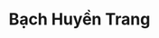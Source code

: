 ---
layout: album_gallery
resource: instagram
title: "Bạch Huyền Trang"
description: "Instagram albums of Bạch Huyền Trang</br>. Username: bachhuyentrang25"
active: gallery
images:
- image_path: /bachhuyentrang25/0/20250208_192453_476609238_18440176132077003_3782953822553214243_n.jpg
  gallery-folder: /gallery/bachhuyentrang25/0/
  gallery-name: 0
  gallery-date: April 2025
- image_path: /bachhuyentrang25/1/20210421_202156_175842036_243553437560161_5189876977327586154_n.jpg
  gallery-folder: /gallery/bachhuyentrang25/1/
  gallery-name: 1
  gallery-date: April 2025
- image_path: /bachhuyentrang25/2/20211125_093856_260082548_6495167840524760_8387628200643777078_n.jpg
  gallery-folder: /gallery/bachhuyentrang25/2/
  gallery-name: 2
  gallery-date: April 2025
- image_path: /bachhuyentrang25/3/20230313_175446_335578255_1546742262502784_1126315181061717180_n.jpg
  gallery-folder: /gallery/bachhuyentrang25/3/
  gallery-name: 3
  gallery-date: April 2025
- image_path: /bachhuyentrang25/5/20240928_194218_461567241_18417626236077003_5688474685438573390_n.jpg
  gallery-folder: /gallery/bachhuyentrang25/5/
  gallery-name: 5
  gallery-date: April 2025
---